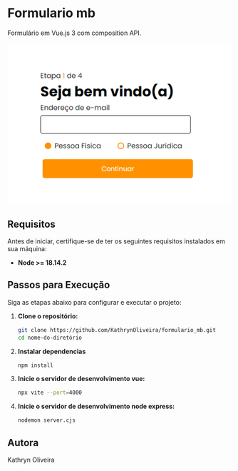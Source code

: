 # Formulario mb

Formulário em Vue.js 3 com composition API.

![step-1](public/images/step_1.PNG)

## Requisitos

Antes de iniciar, certifique-se de ter os seguintes requisitos instalados em sua máquina:

-   **Node >= 18.14.2**

## Passos para Execução

Siga as etapas abaixo para configurar e executar o projeto:

1.  **Clone o repositório:**

    ```bash
    git clone https://github.com/KathrynOliveira/formulario_mb.git
    cd nome-do-diretório

2. **Instalar dependencias**

    ```sh
    npm install
    ```

3. **Inicie o servidor de desenvolvimento vue:**

    ```sh
    npx vite --port=4000
    ```

4. **Inicie o servidor de desenvolvimento node express:**

    ```sh
    nodemon server.cjs
    ```

## Autora

Kathryn Oliveira